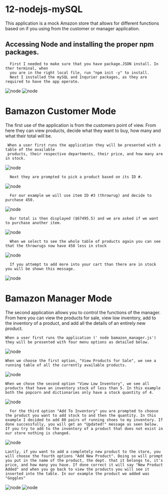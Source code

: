 # 12-nodejs-mySQL

This application is a mock Amazon store that allows for different functions based on if you using from the customer or manager application. 

## Accessing Node and installing the proper npm packages. 
      First I needed to make sure that you have package.JSON install. In ther terminal, when 
      you are in the right local file, run "npm init -y" to install.
      Next I installed the mySQL and Inqurier packages, as they are required to have the app operate. 
   ![node](https://github.com/AaronMKelley/12-nodejs-mySQL/blob/master/Install%20mySQL%20npm.png)
   ![node](https://raw.githubusercontent.com/AaronMKelley/12-nodejs-mySQL/master/Install%20Inqurier%20npm.png) 
       
      
# Bamazon Customer Mode 
The first use of the application is from the customers point of view. From here they can view products, decide what they want to buy, how many and what their total will be. 

     When a user first runs the application they will be presented with a table of the available 
     products, their respective departments, their price, and how many are in stock. 
   ![node](https://raw.githubusercontent.com/AaronMKelley/12-nodejs-mySQL/master/assets/Run%20Bamazon%20Customer.png)
     
      Next they are prompted to pick a product based on its ID #. 
   ![node](https://raw.githubusercontent.com/AaronMKelley/12-nodejs-mySQL/master/assets/Run%20Bamazon%20Customer-02.png)
      
      For our example we will use item ID #3 (throwrug) and decide to purchase 450. 
   ![node](https://raw.githubusercontent.com/AaronMKelley/12-nodejs-mySQL/master/assets/Run%20Bamazon%20Customer-03.png)
      
      Our total is then displayed ($67495.5) and we are asked if we want to purchase another item. 
   ![node](https://raw.githubusercontent.com/AaronMKelley/12-nodejs-mySQL/master/assets/Run%20Bamazon%20Customer%20-04.png)
      
      When we select to see the whole table of products again you can see that the throwrugs now have 450 less in stock
   ![node](https://raw.githubusercontent.com/AaronMKelley/12-nodejs-mySQL/master/assets/Run%20Bamazon-05.png)
      
      If you attempt to add more into your cart than there are in stock you will be shown this message. 
   ![node](https://raw.githubusercontent.com/AaronMKelley/12-nodejs-mySQL/master/assets/Run%20Bamazon-06.png)

# Bamazon Manager Mode 
 The second application allows you to control the functions of the manager. From here you can view the products for sale, view low inventory, add to the inventory of a product, and add all the details of an entirely new product. 
      
    When a user first runs the application (' node bamazon_manager.js') they will be presented with four menu options as detailed below. 
  ![node](https://raw.githubusercontent.com/AaronMKelley/12-nodejs-mySQL/master/assets/Run%20Manager%2001.png)
    
    When we choose the first option, "View Products for Sale", we see a running table of all the currently available products.
    
   ![node](https://raw.githubusercontent.com/AaronMKelley/12-nodejs-mySQL/master/assets/Run%20Manager%202.png)
   
    When we chose the second option "View Low Inventory", we see all products that have an inventory stock of less than 5. In this example both the popcorn and dictionaries only have a stock quantity of 4. 
    
   ![node](https://raw.githubusercontent.com/AaronMKelley/12-nodejs-mySQL/master/assets/Run%20Manager%2003.png)
   
      For the third option "Add To Inventory" you are prompted to choose the product you want to add stock to and then the quantity. In this example I decided to add 80 pairs of running shoes to my inventory. If done successfully, you will get an "Updated!" message as seen below. If you try to add to the inventory of a product that does not exist in our store nothing is changed.
   ![node](https://raw.githubusercontent.com/AaronMKelley/12-nodejs-mySQL/master/assets/Run%20Manager%2004.png)
   
    Lastly, if you want to add a completely new product to the store, you will choose the fourth options "Add New Product". Doing so will prompt you put in the name of the product, the dept. that it belongs to, it's price, and how many you have. If done correct it will say "New Product Added" and when you go back to view the products you will see it inserted into the table. In our example the product we added was "Goggles" 
 ![node](https://raw.githubusercontent.com/AaronMKelley/12-nodejs-mySQL/master/assets/Run%20Manager%2005.png)
 ![node](https://raw.githubusercontent.com/AaronMKelley/12-nodejs-mySQL/master/assets/Run%20Manager%2006.png)
   
   
    
    
  
 

